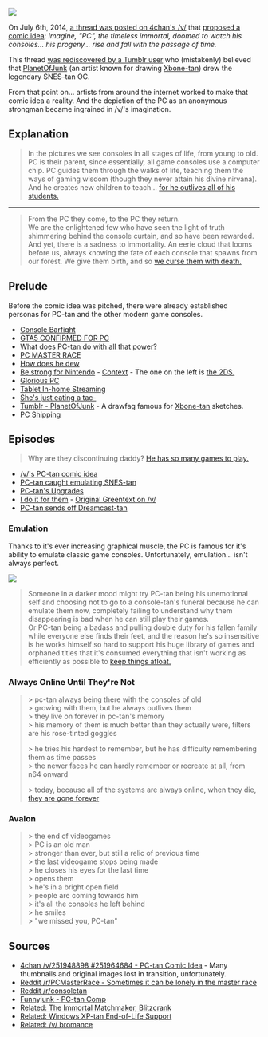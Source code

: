 ![](https://static.fjcdn.com/pictures/Pc_7d85c2_5371662.png)

On July 6th, 2014, [a thread was posted on 4chan's /v/](https://archive.moe/v/thread/251948898/#251964684) that [proposed a comic idea](http://i.imgur.com/bjao8iF.png): _Imagine, "PC", the timeless immortal, doomed to watch his consoles... his progeny... rise and fall with the passage of time._

This thread [was rediscovered by a Tumblr user](http://planetofjunk.tumblr.com/post/91107928083/you-did-this-you-started-this-all) who (mistakenly) believed that [PlanetOfJunk](http://planetofjunk.tumblr.com/) (an artist known for drawing [Xbone-tan](http://imgur.com/a/PdSva)) drew the legendary SNES-tan OC.

From that point on... artists from around the internet worked to make that comic idea a reality. And the depiction of the PC as an anonymous strongman became ingrained in /v/'s imagination.

## Explanation

> In the pictures we see consoles in all stages of life, from young to old. PC is their parent, since essentially, all game consoles use a computer chip. PC guides them through the walks of life, teaching them the ways of gaming wisdom (though they never attain his divine nirvana).  
> And he creates new children to teach... [for he outlives all of his students.](http://www.reddit.com/r/pcmasterrace/comments/2ut3oj/sometimes_it_can_be_lonely_in_the_master_race/cobmqxm)

---

> From the PC they come, to the PC they return.  
> We are the enlightened few who have seen the light of truth shimmering behind the console curtain, and so have been rewarded.  
> And yet, there is a sadness to immortality. An eerie cloud that looms before us, always knowing the fate of each console that spawns from our forest. We give them birth, and so [we curse them with death.](http://www.reddit.com/r/pcmasterrace/comments/2ut3oj/sometimes_it_can_be_lonely_in_the_master_race/cobv3tq)


## Prelude

Before the comic idea was pitched, there were already established personas for PC-tan and the other modern game consoles.

* [Console Barfight](http://i.imgur.com/G6ASn5m.png)
* [GTA5 CONFIRMED FOR PC](https://static.fjcdn.com/pictures/Pc+tan+comp+_0081d4_5371662.png)
* [What does PC-tan do with all that power?](http://i.imgur.com/45uslLp.jpg)
* [PC MASTER RACE](https://data.archive.moe/board/v/image/1404/59/1404596375815.jpg)
* [How does he dew](https://gfycat.com/WarmheartedScientificJabiru)
* [Be strong for Nintendo](http://i.imgur.com/Fg2z2KP.png) - [Context](http://i1.kym-cdn.com/photos/images/original/000/627/705/07a.jpg) - The one on the left is [the 2DS.](http://www.reddit.com/r/pcmasterrace/comments/27s17w/consoletan_comics_are_pretty_nice/ci4m9fn)
* [Glorious PC](http://i.imgur.com/qjcJJii.png)
* [Tablet In-home Streaming](http://imgur.com/b1g3IfW)
* [She's just eating a tac-](http://i.imgur.com/5dP3jyb.png)
* [Tumblr - PlanetOfJunk](http://planetofjunk.tumblr.com/) - A drawfag famous for [Xbone-tan](https://imgur.com/a/0MjQ1) sketches.
* [PC Shipping](https://i.imgur.com/F6ZVILF.jpg)

## Episodes

> Why are they discontinuing daddy? [He has so many games to play.](http://www.reddit.com/r/pcmasterrace/comments/2ut3oj/sometimes_it_can_be_lonely_in_the_master_race/cobraou)

* [/v/'s PC-tan comic idea](http://i.imgur.com/bjao8iF.png)
* [PC-tan caught emulating SNES-tan](http://planetofjunk.tumblr.com/post/91107928083/you-did-this-you-started-this-all)
* [PC-tan's Upgrades](http://i3.kym-cdn.com/photos/images/original/000/788/482/783.png)
* [I do it for them](https://static.fjcdn.com/pictures/Pc_7d85c2_5371662.png) - [Original Greentext on /v/](https://archive.moe/v/thread/251994278/#252002397)
* [PC-tan sends off Dreamcast-tan](http://i.imgur.com/l86E4nb.jpg)

### Emulation

Thanks to it's ever increasing graphical muscle, the PC is famous for it's ability to emulate classic game consoles. Unfortunately, emulation... isn't always perfect.

[![](http://i.imgur.com/skuiewb.png)](http://i.imgur.com/skuiewb.png)

> Someone in a darker mood might try PC-tan being his unemotional self and choosing not to go to a console-tan's funeral because he can emulate them now, completely failing to understand why them disappearing is bad when he can still play their games.  
> Or PC-tan being a badass and pulling double duty for his fallen family while everyone else finds their feet, and the reason he's so insensitive is he works himself so hard to support his huge library of games and orphaned titles that it's consumed everything that isn't working as efficiently as possible to [keep things afloat.](https://archive.moe/v/thread/251948898/#251967196)

### Always Online Until They're Not

> \> pc-tan always being there with the consoles of old  
> \> growing with them, but he always outlives them  
> \> they live on forever in pc-tan's memory  
> \> his memory of them is much better than they actually were, filters are his rose-tinted goggles  
> 
> \> he tries his hardest to remember, but he has difficulty remembering them as time passes  
> \> the newer faces he can hardly remember or recreate at all, from n64 onward  
> 
> \> today, because all of the systems are always online, when they die, [they are gone forever](https://archive.moe/v/thread/251948898/#251966570)  

### Avalon

> \> the end of videogames    
> \> PC is an old man    
> \> stronger than ever, but still a relic of previous time    
> \> the last videogame stops being made    
> \> he closes his eyes for the last time    
> \> opens them    
> \> he's in a bright open field    
> \> people are coming towards him    
> \> it's all the consoles he left behind    
> \> he smiles    
> \> "we missed you, PC-tan"  

## Sources

* [4chan /v/251948898 #251964684 - PC-tan Comic Idea](https://archive.moe/v/thread/251948898/#251964684) - Many thumbnails and original images lost in transition, unfortunately.
* [Reddit /r/PCMasterRace - Sometimes it can be lonely in the master race](http://www.reddit.com/r/pcmasterrace/comments/2ut3oj/sometimes_it_can_be_lonely_in_the_master_race/)
* [Reddit /r/consoletan](http://www.reddit.com/r/consoletan)
* [Funnyjunk - PC-tan Comp](https://www.funnyjunk.com/Pc+tan+comp/funny-pictures/5372106/)
* [Related: The Immortal Matchmaker, Blitzcrank](http://i.imgur.com/yYTGJp2.png)
* [Related: Windows XP-tan End-of-Life Support](http://i.imgur.com/iW9S6yw.jpg)
* [Related: /v/ bromance](https://data.archive.moe/board/v/image/1400/11/1400113448658.png)